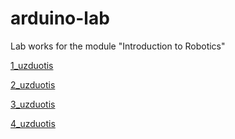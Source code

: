# arduino-lab
Lab works for the module "Introduction to Robotics"

[1_uzduotis](/1_uzduotis)

[2_uzduotis](/2_uzduotis)

[3_uzduotis](/3_uzduotis)

[4_uzduotis](/4_uzduotis)
